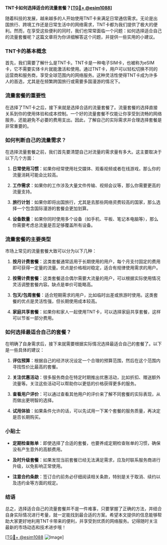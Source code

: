 **TNT卡如何选择适合的流量套餐？[[TG💪+ @esim1088](https://t.me/s/esim1088)]**

随着科技的发展，越来越多的人开始使用TNT卡来满足日常通信需求。无论是出国旅行、跨境工作还是日常生活中的网络需求，TNT卡都为我们提供了极大的便利。然而，在享受这些便利的同时，我们也常常面临一个问题：如何选择适合自己的流量套餐呢？这篇文章将为你详细解答这个问题，并提供一些实用的小建议。

### TNT卡的基本概念

首先，我们需要了解什么是TNT卡。TNT卡是一种电子SIM卡，也被称为eSIM卡，它不需要实体卡片就能激活和使用。通过TNT卡，用户可以轻松切换不同的运营商和服务商，享受全球范围内的网络服务。这种灵活性使得TNT卡成为许多人的首选，尤其是在频繁跨国旅行或需要多国漫游的情况下。

### 流量套餐的重要性

在选择了TNT卡之后，接下来就是选择合适的流量套餐了。流量套餐的选择直接关系到你的使用体验和成本控制。一个好的流量套餐不仅能让你享受到流畅的网络服务，还能避免不必要的费用支出。因此，了解自己的实际需求并合理选择套餐是非常重要的。

### 如何判断自己的流量需求？

在选择流量套餐之前，我们首先要清楚自己对流量的需求量有多大。这主要取决于以下几个方面：

1. **日常使用习惯**：如果你经常使用社交媒体、观看视频或者在线游戏，那么你的流量消耗可能会比较高。
   
2. **工作需求**：如果你的工作涉及大量文件传输、视频会议等，那么你需要更高的流量支持。

3. **旅行计划**：如果你即将出国旅行，尤其是去那些网络资费较高的国家，那么选择一个包含国际漫游的套餐会更加划算。

4. **设备数量**：如果你同时使用多个设备（如手机、平板、笔记本电脑等），那么你需要考虑总流量是否足够覆盖所有设备。

### 流量套餐的主要类型

市场上常见的流量套餐大致可以分为以下几种：

1. **按月计费套餐**：这类套餐通常适用于长期使用的用户，每个月支付固定的费用即可获得一定量的流量。优点是价格相对稳定，适合有规律使用需求的用户。

2. **按需计费套餐**：这类套餐适合偶尔需要大流量的用户，可以根据实际使用情况灵活调整套餐内容。缺点是单价可能略高。

3. **包天/包周套餐**：适合短期需求的用户，比如临时出差或旅游时使用。这类套餐的优点是灵活性强，但长期使用成本较高。

4. **家庭共享套餐**：如果你和家人一起使用TNT卡，可以选择家庭共享套餐，这样可以节省一部分费用。

### 如何选择最适合自己的套餐？

在明确了自身需求后，接下来就需要根据实际情况选择最适合自己的套餐了。以下是一些具体的建议：

1. **评估预算**：根据自己的经济状况设定一个合理的预算范围，然后在这个范围内寻找性价比最高的套餐。

2. **关注优惠活动**：很多服务商会在特定时期推出优惠活动，比如折扣、赠送额外流量等。关注这些活动可以帮助你以更低的价格获得更多的服务。

3. **查看用户评价**：可以通过查看其他用户的评价来了解不同套餐的实际表现，从而做出更明智的选择。

4. **试用体验**：如果条件允许的话，可以先试用一下某个套餐的服务质量，再决定是否长期购买。

### 小贴士

- **定期检查账单**：即使选择了合适的套餐，也要养成定期检查账单的习惯，确保没有产生意外的高额费用。
  
- **及时升级套餐**：如果发现当前套餐已经无法满足需求，应及时联系服务商进行升级，以免影响正常使用。

- **注意合约条款**：签订合约前务必仔细阅读相关条款，特别是关于取消、续约以及违约金等方面的规定。

### 结语

总之，选择适合自己的流量套餐并不是一件难事，只要掌握了正确的方法，并结合自身实际情况进行考量，就一定能找到最合适的方案。希望本文提供的信息能够帮助大家更好地利用TNT卡带来的便利，并享受到优质的网络服务。记得随时关注最新的市场动态和技术进步哦！

[[TG💪+ @esim1088](https://t.me/s/esim1088) ![Image](https://i.postimg.cc/4NQfJmqS/Snipaste-2025-05-13-00-14-12.png)]